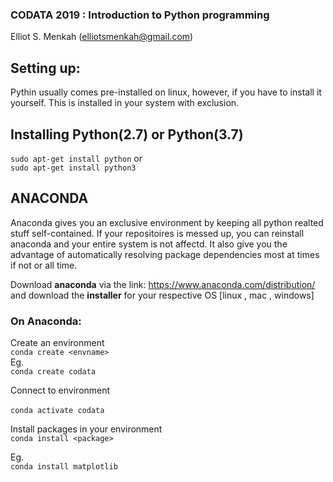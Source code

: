 ### CODATA 2019 : Introduction to Python programming

Elliot S. Menkah (elliotsmenkah@gmail.com) <br>

## Setting up:

Pythin usually comes pre-installed on linux, however, if you have to install it yourself. This is installed in your system with exclusion.

## Installing Python(2.7) or Python(3.7)

`sudo apt-get install python` or <br>
`sudo apt-get install python3`


## ANACONDA

Anaconda gives you an exclusive environment by keeping all python realted stuff self-contained. If your repositoires is messed up, you can reinstall anaconda and your entire system is not affectd. It also give you the advantage of automatically resolving package dependencies most at times if not or all time. 

Download **anaconda** via the link: 
https://www.anaconda.com/distribution/ and download the **installer** for your respective OS [linux , mac , windows]


### On Anaconda: 
Create an environment <br> 
`conda create <envname>` <br> 
Eg. <br>
`conda create codata` <br>

Connect to environment <br>
 <br>
`conda activate codata` <br>

Install packages in your environment <br>
`conda install <package>` <br> 

Eg. <br>
`conda install matplotlib`

